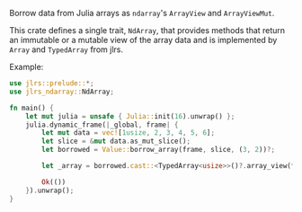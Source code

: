 Borrow data from Julia arrays as `ndarray`'s `ArrayView` and `ArrayViewMut`.

This crate defines a single trait, `NdArray`, that provides methods that return an immutable
or a mutable view of the array data and is implemented by `Array` and `TypedArray` from jlrs.

Example:

```rust
use jlrs::prelude::*;
use jlrs_ndarray::NdArray;

fn main() {
    let mut julia = unsafe { Julia::init(16).unwrap() };
    julia.dynamic_frame(|_global, frame| {
        let mut data = vec![1usize, 2, 3, 4, 5, 6];
        let slice = &mut data.as_mut_slice();
        let borrowed = Value::borrow_array(frame, slice, (3, 2))?;

        let _array = borrowed.cast::<TypedArray<usize>>()?.array_view(frame)?;

        Ok(())
    }).unwrap();
}
```
